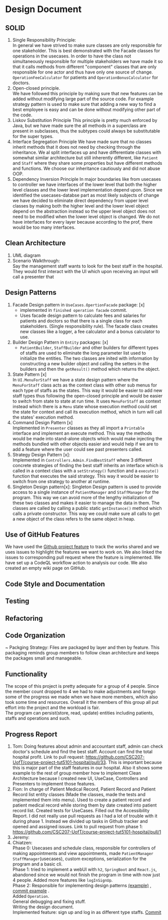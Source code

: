# Design Document

## SOLID

1. Single Responsibility Principle:  
   In general we have strived to make sure classes are only responsible for one stakeholder. This is best demonstrated
   with the Facade classes for operations in the usecases. In order to have the class not simultaneously responsible for
   multiple stakeholders we have made it so that it calls methods from different "component" classes that are only
   responsible for one actor and thus have only one source of change. `OperationFeeCalculator` for patients
   and `OperationBonusCalculator` for doctors.
2. Open-closed principle.  
   We have followed this principle by making sure that new features can be added without modifying large part of the
   source code. For example strategy pattern is used to make sure that adding a new way to find a best employee is easy
   and can be done without modifying other part of the code.
3. Liskov Substitution Principle This principle is pretty much enforced by Java, but we have made sure the all methods
   in a superclass are present in subclasses, thus the subtypes could always be substitutable for the super types.
4. Interface Segregation Principle We have made sure that no classes inherit methods that it does not need by checking
   through the inheritance. We al split interfaces up and have differentiate classes with somewhat similar architecture
   but still inherently different, like `Patient` and `Staff` where they share some properties but have different
   methods and functions. We choose our inheritance cautiously and did not abuse OOP.
5. Dependency Inversion Principle In major boundaries like from usecases to controller we have interfaces of the lower
   level that both the higher level classes and the lower level implementation depend upon. Since we identified the
   usecases-databse part as most likely subjects of change we have decided to eliminate direct dependency from upper
   level classes by making both the higher level and the lower level object depend on the abstraction instead so the
   upper level object does not need to be modified when the lower level object is changed. We do not have interfaces for
   every layer because according to the prof, there would be too many interfaces.

## Clean Architecture

1. UML diagram
2. Scenario Walkthrough:  
   Say the management staff wants to look for the best staff in the hospital. They would first interact with the UI
   which upon receiving an input will call a presenter that

## Design Patterns

1. Facade Design pattern in `UseCases.OpertionFacade` package: [x]
    * implemented in `finished operation facade` commit.
    * Uses facade design pattern to calculate fees and salaries for patients and doctors so that there is a single class
      for each stakeholders. (Single responsibility rule). The facade class creates new classes like a logger, a fee
      calculator and a bonus calculator to use.
2. Builder Design Pattern in ```Entity``` packages: [x]
    * `PatientBuilder`, `StaffBuilder` and other builders for different types of staffs are used to eliminate the long
      parameter list used to initialize the entities. The two classes are inited with information by constructing a new
      builder object and calling the setters in the builders and then the `getResult()` method which returns the object.
4. State Pattern [x]  
   In `UI.MenuForStaff` we have a state design pattern where the `MenuForStaff` class acts as the context class with
   other sub menus for each type of staffs as the states. This way it would be easier to add new staff types thus
   following the open-closed principle and would be easier to switch from state to state at run time. It
   uses `MenuForStaff` as context instead which there is a `Menu` state whose execution method could set the state for
   context and call its execution method, which in turn will call the states' execution method.
5. Command Design Pattern [x]  
   Implemented in `Presenter` classes as they all import a `Printable` interface and implement an execute method. This
   way the methods would be made into stand-alone objects which would make injecting the methods bundled with other
   objects easier and would help if we are to add a feature where the user could see past presenters called.
6. Strategy Design Pattern [x]:  
   Implemented in `Controllers.Admin.FindBestStaff` where 3 different concrete strategies of finding the best staff
   inherits an interface which is called in a context class with a `setStrategy()` function and a `execute()` function
   that executes the said strategy. This way it would be easier to switch from one strategy to another at runtime.
7. Singleton Design pattern[x]:
   Singleton Design pattern is used to provide access to a single instance of `PatientManager` and `StaffManager`
   for the program. This way we can avoid more of the lengthy initialization of these two classes and makes it easier to
   manage the data in them. The classes are called by calling a public static `getInstance()` method which calls a
   private constructor. This way we could make sure all calls to get a new object of the class refers to the same object
   in heap.

## Use of GitHub Features

We have used the [Github project feature](https://github.com/CSC207-UofT/course-project-tut5101-hospital/projects/1) to
track the works shared and we uses issues to highlight the features we want to work on. We also linked the issues to
corresponding pull request where the feature is implemented. We have set up a CodeQL workflow action to analysis our
code. We also created an empty wiki page on GitHub.

## Code Style and Documentation

## Testing

## Refactoring

## Code Organization

~ Packging Strategy: Files are packaged by layer and then by feature. This packaging reminds group members to follow
clean architecture and keeps the packages small and manageable.

## Functionality

The scope of this project is pretty adequate for a group of 4 people. Since the member count dropped to 4 we had to make
adjustments and forego some of the progress we made when we have more members, which also took some time and resources.
Overall it the members of this group all put effort into the project and the workload is fair.  
The program can persist(store, read, update) entities including patients, staffs and operations and such.

## Progress Report

1. Tom: Doing features about admin and accountant staff, admin can check doctor's schedule and find the best staff.
   Account can find the total hospital profit. Link to pull
   request: https://github.com/CSC207-UofT/course-project-tut5101-hospital/pull/33. This is important because this is
   major part of the staff features in our hospital. Also it shows some example to the rest of group member how to
   implement Clean Architecture because I created new UI, UseCase, Controllers and Presenters to implement those
   features.
2. Fion: In charge of Patient Medical Record, Patient Record and Patient Record list entity classes (Made the classes, 
   made the tests and implemented them into menu). Used to create a patient record and patient medical record while 
   storing them by date created into patient record list. Created tests for UseCases. Filled out the Accessibility Report.
   I did not really use pull requests as I had a lot of trouble with it during phase 1. Instead we divided up tasks in 
   Github tracker and opened and assigned issues.
   Link to pull request from phase 1: https://github.com/CSC207-UofT/course-project-tut5101-hospital/pull/1
3. Jeremy:
4. Chiatzen:   
   Phase 0: Usecases and schedule class, responsible for controllers of making appointments and view appointments,
   made `PatientManager`
   `StaffManager`(usecases), custom exceptions, serialization for the program and a basic cli.  
   Phase 1: tried to implement a webUI with `h2`, `SpringBoot` and `React.js`, abandoned since we would not finish the
   program in time with now just 4 people. Added more features like `logInSignUp`.    
   Phase 2: Responsible for implementing design
   patterns [(example)](https://github.com/CSC207-UofT/course-project-tut5101-hospital/pull/10)
   , [commit example](https://github.com/CSC207-UofT/course-project-tut5101-hospital/commit/f7da84f7da3fe3957dc37e0f1ccfb175c4f0b844)
   .   
   Added `Operation`.  
   General debugging and fixing stuff.  
   Writing the design document.  
   Implemented feature: sign up and log in as different type
   staffs. [Commit](https://github.com/CSC207-UofT/course-project-tut5101-hospital/commit/b59bbe3a270f59c2d90deb735769fbdb76727f3a)   

